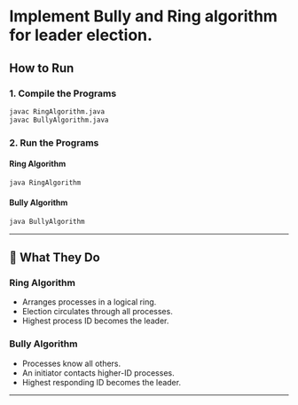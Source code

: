 # Implement Bully and Ring algorithm for leader election.


##  How to Run

### 1. Compile the Programs

```bash
javac RingAlgorithm.java
javac BullyAlgorithm.java
````

### 2. Run the Programs

#### Ring Algorithm

```bash
java RingAlgorithm
```

#### Bully Algorithm

```bash
java BullyAlgorithm
```

---

## 🧠 What They Do

### Ring Algorithm

* Arranges processes in a logical ring.
* Election circulates through all processes.
* Highest process ID becomes the leader.

### Bully Algorithm

* Processes know all others.
* An initiator contacts higher-ID processes.
* Highest responding ID becomes the leader.

---